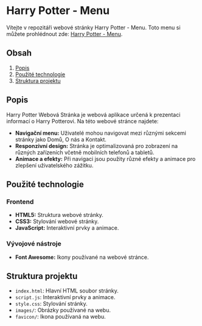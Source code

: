 # Harry Potter - Menu

Vítejte v repozitáři webové stránky Harry Potter - Menu. Toto menu si můžete prohlédnout zde: [Harry Potter - Menu](https://lenkalaznovska.github.io/Harry_Potter-Menu/).

## Obsah

1. [Popis](#popis)
2. [Použité technologie](#použité-technologie)
3. [Struktura projektu](#struktura-projektu)

## Popis

Harry Potter Webová Stránka je webová aplikace určená k prezentaci informací o Harry Potterovi. Na této webové stránce najdete:

- **Navigační menu:** Uživatelé mohou navigovat mezi různými sekcemi stránky jako Domů, O nás a Kontakt.
- **Responzivní design:** Stránka je optimalizovaná pro zobrazení na různých zařízeních včetně mobilních telefonů a tabletů.
- **Animace a efekty:** Při navigaci jsou použity různé efekty a animace pro zlepšení uživatelského zážitku.

## Použité technologie

### Frontend

- **HTML5:** Struktura webové stránky.
- **CSS3:** Stylování webové stránky.
- **JavaScript:** Interaktivní prvky a animace.

### Vývojové nástroje

- **Font Awesome:** Ikony používané na webové stránce.

## Struktura projektu

- `index.html`: Hlavní HTML soubor stránky.
- `script.js`: Interaktivní prvky a animace.
- `style.css`: Stylování stránky.
- `images/`: Obrázky používané na webu.
- `favicon/`: Ikona používaná na webu.
